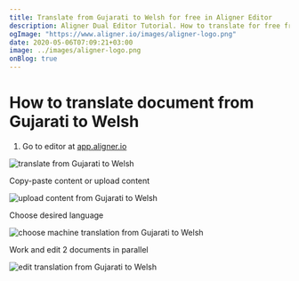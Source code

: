```yaml
---
title: Translate from Gujarati to Welsh for free in Aligner Editor
description: Aligner Dual Editor Tutorial. How to translate for free from Gujarati to Welsh. Aligner is multilingual document management platform. 
ogImage: "https://www.aligner.io/images/aligner-logo.png"
date: 2020-05-06T07:09:21+03:00
image: ../images/aligner-logo.png
onBlog: true
---
```


# How to translate document from Gujarati to Welsh

1. Go to editor at [app.aligner.io](https://app.aligner.io "Aligner App web page")

![translate from Gujarati to Welsh](../aligner-blank-editor.png "translate from Gujarati to Welsh")

Copy-paste content or upload content

![upload content from Gujarati to Welsh](../aligner-uploaded-document.png "upload content from Gujarati to Welsh")

Choose desired language

![choose machine translation from Gujarati to Welsh](../aligner-language-dropdown.png "choose machine translation from Gujarati to Welsh")

Work and edit 2 documents in parallel

![edit translation from Gujarati to Welsh](../aligner-double-sitded-editor.png "edit translation from Gujarati to Welsh")


